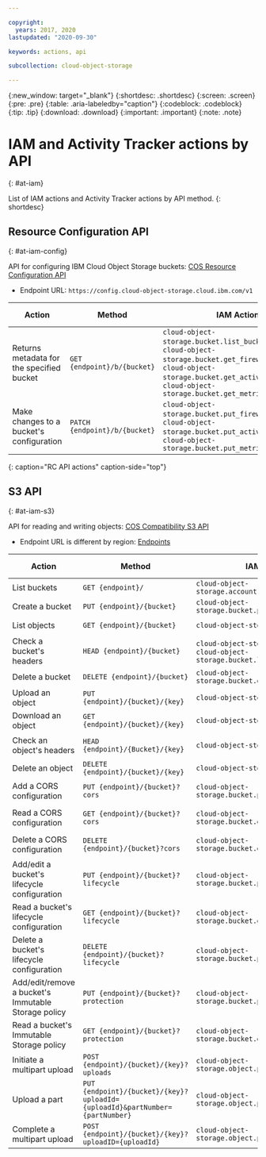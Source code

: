 ```yaml
---

copyright:
  years: 2017, 2020
lastupdated: "2020-09-30"

keywords: actions, api

subcollection: cloud-object-storage

---
```


{:new_window: target="_blank"}
{:shortdesc: .shortdesc}
{:screen: .screen}
{:pre: .pre}
{:table: .aria-labeledby="caption"}
{:codeblock: .codeblock}
{:tip: .tip}
{:download: .download}
{:important: .important}
{:note: .note}


# IAM and Activity Tracker actions by API
{: #at-iam}

List of IAM actions and Activity Tracker actions by API method.
{: shortdesc}

## Resource Configuration API
{: #at-iam-config}

API for configuring IBM Cloud Object Storage buckets: [COS Resource Configuration API](https://cloud.ibm.com/apidocs/cos/cos-configuration#introduction)
*  Endpoint URL: `https://config.cloud-object-storage.cloud.ibm.com/v1`

| Action                                    | Method                                | IAM Action                                                                                                                                                        | Activity Tracker action                              |
|-------------------------------------------|---------------------------------------|-------------------------------------------------------------------------------------------------------------------------------------------------------------------|------------------------------------------------------|
| Returns metadata for the specified bucket | `GET {endpoint}/b/{bucket}`   | `cloud-object-storage.bucket.list_bucket_crn`, </br> `cloud-object-storage.bucket.get_firewall`, </br> `cloud-object-storage.bucket.get_activity_tracking`, </br> `cloud-object-storage.bucket.get_metrics_monitoring` | `cloud-object-storage.resource-configuration.read`   |
| Make changes to a bucket's configuration  | `PATCH {endpoint}/b/{bucket}` | `cloud-object-storage.bucket.put_firewall`, </br> `cloud-object-storage.bucket.put_activity_tracking`, </br> `cloud-object-storage.bucket.put_metrics_monitoring` | `cloud-object-storage.resource-configuration.update` |
{: caption="RC API actions" caption-side="top"}

## S3 API
{: #at-iam-s3}

API for reading and writing objects: [COS Compatibility S3 API](https://cloud.ibm.com/apidocs/cos/cos-compatibility#introduction)
* Endpoint URL is different by region: [Endpoints](/docs/cloud-object-storage?topic=cloud-object-storage-endpoints)

| Action                                              | Method                                                                      | IAM Action                                                                          | Activity Tracker action                          |
|-----------------------------------------------------|-----------------------------------------------------------------------------|-------------------------------------------------------------------------------------|--------------------------------------------------|
| List buckets                                        | `GET {endpoint}/`                                                           | `cloud-object-storage.account.get_account_buckets`                                  | `cloud-object-storage.instance.list`             |
| Create a bucket                                     | `PUT {endpoint}/{bucket}`                                                   | `cloud-object-storage.bucket.put_bucket`                                            | `cloud-object-storage.bucket.create`             |
| List objects                                        | `GET {endpoint}/{bucket}`                                                   | `cloud-object-storage.bucket.get`                                                   | `cloud-object-storage.bucket.list`               |
| Check a bucket's headers                            | `HEAD {endpoint}/{bucket}`                                                  | `cloud-object-storage.bucket.head`, </br> `cloud-object-storage.bucket.list_crk_id` | `cloud-object-storage.bucket-metadata.read`      |
| Delete a bucket                                     | `DELETE {endpoint}/{bucket}`                                                | `cloud-object-storage.bucket.delete_bucket`                                         | `cloud-object-storage.bucket.delete`             |
| Upload an object                                    | `PUT {endpoint}/{bucket}/{key}`                                             | `cloud-object-storage.object.put`                                                   | `cloud-object-storage.object.create`             |
| Download an object                                  | `GET {endpoint}/{bucket}/{key}`                                             | `cloud-object-storage.object.get`                                                   | `cloud-object-storage.object.read`               |
| Check an object's headers                           | `HEAD {endpoint}/{Bucket}/{key}`                                            | `cloud-object-storage.object.head`                                                  | `cloud-object-storage.object-metadata.read`      |
| Delete an object                                    | `DELETE {endpoint}/{bucket}/{key}`                                          | `cloud-object-storage.object.delete`                                                | `cloud-object-storage.object.delete`             |
| Add a CORS configuration                            | `PUT {endpoint}/{bucket}?cors`                                              | `cloud-object-storage.bucket.put_cors`                                              | `cloud-object-storage.bucket-cors.create`        |
| Read a CORS configuration                           | `GET {endpoint}/{bucket}?cors`                                              | `cloud-object-storage.bucket.get_cors`                                              | `cloud-object-storage.bucket-cors.read`          |
| Delete a CORS configuration                         | `DELETE {endpoint}/{bucket}?cors`                                           | `cloud-object-storage.bucket.delete_cors`                                           | `cloud-object-storage.bucket-cors.delete`        |
| Add/edit a bucket's lifecycle configuration         | `PUT {endpoint}/{bucket}?lifecycle`                                         | `cloud-object-storage.bucket.put_lifecycle`                                         | `cloud-object-storage.bucket-lifecycle.create`   |
| Read a bucket's lifecycle configuration             | `GET {endpoint}/{bucket}?lifecycle`                                         | `cloud-object-storage.bucket.get_lifecycle`                                         | `cloud-object-storage.bucket-lifecycle.read`     |
| Delete a bucket's lifecycle configuration           | `DELETE {endpoint}/{bucket}?lifecycle`                                      | `cloud-object-storage.bucket.put_lifecycle`                                         | `cloud-object-storage.bucket-lifecycle.delete`   |
| Add/edit/remove a bucket's Immutable Storage policy | `PUT {endpoint}/{bucket}?protection`                                        | `cloud-object-storage.bucket.put_protection`                                        | `cloud-object-storage.bucket-retention.create`   |
| Read a bucket's Immutable Storage policy            | `GET {endpoint}/{bucket}?protection`                                        | `cloud-object-storage.bucket.get_protection`                                        | `cloud-object-storage.bucket-retention.read`     |
| Initiate a multipart upload                         | `POST {endpoint}/{bucket}/{key}?uploads`                                    | `cloud-object-storage.object.post_initiate_upload`                                  | `cloud-object-storage.object-multipart.start`    |
| Upload a part                                       | `PUT {endpoint}/{bucket}/{key}?uploadId={uploadId}&partNumber={partNumber}` | `cloud-object-storage.object.put_part`                                              | `cloud-object-storage.object-multipart.create`   |
| Complete a multipart upload                         | `POST {endpoint}/{bucket}/{key}?uploadID={uploadId}`                        | `cloud-object-storage.object.post_initiate_upload`                                  | `cloud-object-storage.object-multipart.complete` |
